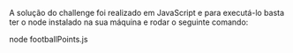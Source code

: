 A solução do challenge foi realizado em JavaScript e para executá-lo basta ter o node instalado na sua máquina e rodar o seguinte comando:

node footballPoints.js
